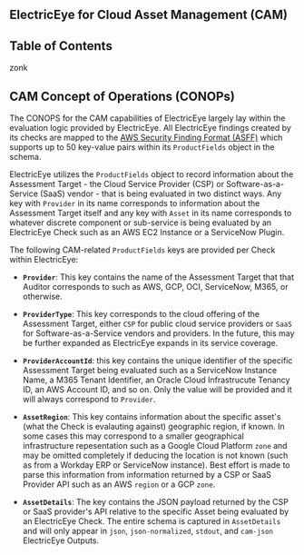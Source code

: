 ## ElectricEye for Cloud Asset Management (CAM)

## Table of Contents

zonk

## CAM Concept of Operations (CONOPs)

The CONOPS for the CAM capabilities of ElectricEye largely lay within the evaluation logic provided by ElectricEye. All ElectricEye findings created by its checks are mapped to the [AWS Security Finding Format (ASFF)](https://docs.aws.amazon.com/securityhub/latest/userguide/securityhub-findings-format.html) which supports up to 50 key-value pairs within its `ProductFields` object in the schema.

ElectricEye utilizes the `ProductFields` object to record information about the Assessment Target - the Cloud Service Provider (CSP) or Software-as-a-Service (SaaS) vendor - that is being evaluated in two distinct ways. Any key with `Provider` in its name corresponds to information about the Assessment Target itself and any key with `Asset` in its name corresponds to whatever discrete component or sub-service is being evaluated by an ElectricEye Check such as an AWS EC2 Instance or a ServiceNow Plugin.

The following CAM-related `ProductFields` keys are provided per Check within ElectricEye:

- **`Provider`**: This key contains the name of the Assessment Target that that Auditor corresponds to such as AWS, GCP, OCI, ServiceNow, M365, or otherwise.

- **`ProviderType`**: This key corresponds to the cloud offering of the Assessment Target, either `CSP` for public cloud service providers or `SaaS` for Software-as-a-Service vendors and providers. In the future, this may be further expanded as ElectricEye expands in its service coverage.

- **`ProviderAccountId`**: this key contains the unique identifier of the specific Assessment Target being evaluated such as a ServiceNow Instance Name, a M365 Tenant Identifier, an Oracle Cloud Infrastrucute Tenancy ID, an AWS Account ID, and so on. Only the value will be provided and it will always correspond to `Provider`.

- **`AssetRegion`**: This key contains information about the specific asset's (what the Check is evalauting against) geographic region, if known. In some cases this may correspond to a smaller geographical infrastructure repesentation such as a Google Cloud Platform `zone` and may be omitted completely if deducing the location is not known (such as from a Workday ERP or ServiceNow instance). Best effort is made to parse this information from information returned by a CSP or SaaS Provider API such as an AWS `region` or a GCP `zone`.

- **`AssetDetails`**: The key contains the JSON payload returned by the CSP or SaaS provider's API relative to the specific Asset being evaluated by an ElectricEye Check. The entire schema is captured in `AssetDetails` and will only appear in `json`, `json-normalized`, `stdout`, and `cam-json` ElectricEye Outputs.